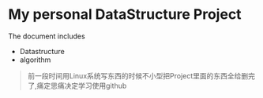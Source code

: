 # My personal DataStructure Project
The document includes 
* Datastructure
* algorithm

>前一段时间用Linux系统写东西的时候不小型把Project里面的东西全给删完了,痛定思痛决定学习使用github
